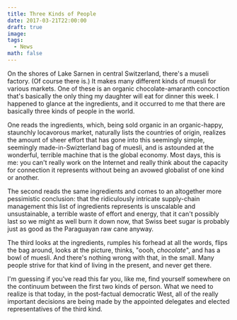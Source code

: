 ```yaml
---
title: Three Kinds of People
date: 2017-03-21T22:00:00
draft: true
image:
tags:
  - News
math: false
---
```


On the shores of Lake Sarnen in central Switzerland, there's a museli factory.
(Of course there is.) It makes many different kinds of muesli for various
markets. One of these is an organic chocolate-amaranth concoction that's
basically the only thing my daughter will eat for dinner this week. I happened
to glance at the ingredients, and it occurred to me that there are basically
three kinds of people in the world.

One reads the ingredients, which, being sold organic in an organic-happy,
staunchly locavorous market, naturally lists the countries of origin, realizes
the amount of sheer effort that has gone into this seemingly simple, seemingly
made-in-Swizterland bag of muesli, and is astounded at the wonderful, terrible
machine that is the global economy. Most days, this is me: you can't really
work on the Internet and really think about the capacity for connection it
represents without being an avowed globalist of one kind or another.

The second reads the same ingredients and comes to an altogether more
pessimistic conclusion: that the ridiculously intricate supply-chain management
this list of ingredients represents is unscalable and unsustainable, a terrible
waste of effort and energy, that it can't possibly last so we might as well
burn it down now, that Swiss beet sugar is probably just as good as the
Paraguayan raw cane anyway.

The third looks at the ingredients, rumples his forhead at all the words, flips
the bag around, looks at the picture, thinks, "oooh, *chocolate*", and has a
bowl of muesli. And there's nothing wrong with that, in the small. Many people strive for that kind of living in the present, and never get there.

I'm guessing if you've read this far you, like me, find yourself somewhere on
the continuum between the first two kinds of person. What we need to realize is
that today, in the post-factual democratic West, all of the really important
decisions are being made by the appointed delegates and elected representatives
of the third kind.